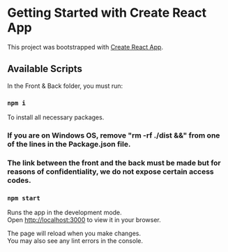 <!-- ## View website [here](#) -->

# Getting Started with Create React App

This project was bootstrapped with [Create React App](https://github.com/facebook/create-react-app).

## Available Scripts

In the Front & Back folder, you must run:
### `npm i`
To install all necessary packages.

### If you are on Windows OS, remove "rm -rf ./dist &&" from one of the lines in the Package.json file.

### The link between the front and the back must be made but for reasons of confidentiality, we do not expose certain access codes. 

### `npm start`

Runs the app in the development mode.\
Open [http://localhost:3000](http://localhost:3000) to view it in your browser.

The page will reload when you make changes.\
You may also see any lint errors in the console.